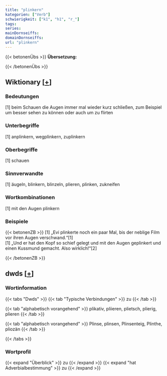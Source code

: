 ```yaml
---
title: "plinkern"
kategorien: ["Verb"]
schwierigkeit: ["k1", "h1", "r_"]
tags:
series:
mainDornseiffs:
domainDornseiffs:
url: "plinkern"
---
```


{{< betonenÜbs >}}
**Übersetzung:**  
  
{{< /betonenÜbs >}}

## Wiktionary [[+](https://de.wiktionary.org/wiki/plinkern)]

### Bedeutungen
[1] beim Schauen die Augen immer mal wieder kurz schließen, zum Beispiel um besser sehen zu können oder auch um zu flirten  

### Unterbegriffe
[1] anplinkern, wegplinkern, zuplinkern  

### Oberbegriffe
[1] schauen  

### Sinnverwandte
[1] äugeln, blinkern, blinzeln, plieren, plinken, zukneifen  

### Wortkombinationen
[1] mit den Augen plinkern  

### Beispiele
{{< betonenZB >}}
[1] „Evi plinkerte noch ein paar Mal, bis der neblige Film vor ihren Augen verschwand.“[1]  
[1] „Und er hat den Kopf so schief gelegt und mit den Augen geplinkert und einen Kussmund gemacht. Also wirklich!“[2]  

{{< /betonenZB >}}


## dwds [[+](https://www.dwds.de/wb/plinkern)]

### Wortinformation
{{< tabs "Dwds" >}}
{{< tab "Typische Verbindungen" >}}
zu
{{< /tab >}}

{{< tab "alphabetisch vorangehend" >}}
plikativ, pliieren, plietsch, plierig, plieren
{{< /tab >}}

{{< tab "alphabetisch vorangehend" >}}
Plinse, plinsen, Plinsenteig, Plinthe, pliozän
{{< /tab >}}

{{< /tabs >}}

### Wortprofil
{{< expand "Überblick" >}} zu {{< /expand >}}
{{< expand "hat Adverbialbestimmung" >}} zu {{< /expand >}}

